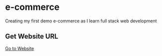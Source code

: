 # e-commerce
Creating my first demo e-commerce as I learn full stack web development
<h2>Get Website URL</h2>
<a href = "https://asaduzzaman-anik.github.io/e-commerce">Go to Website</>
